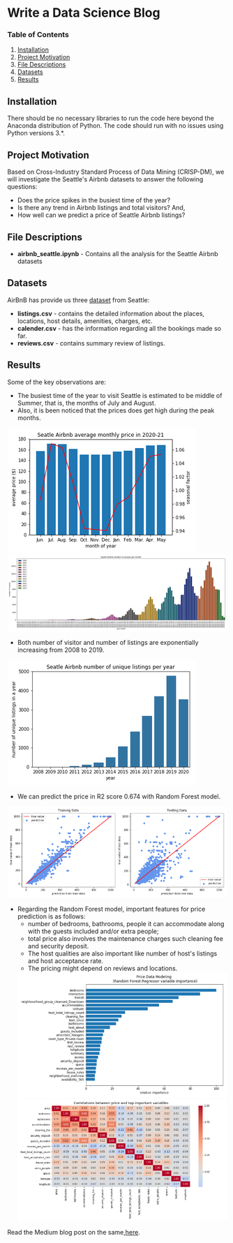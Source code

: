 # Write a Data Science Blog

### Table of Contents

1. [Installation](#installation)
2. [Project Motivation](#motivation)
3. [File Descriptions](#files)
4. [Datasets](#datasets)
5. [Results](#results)

## Installation <a name="installation"></a>

There should be no necessary libraries to run the code here beyond the Anaconda distribution of Python.  The code should run with no issues using Python versions 3.*.

## Project Motivation<a name="motivation"></a>

Based on Cross-Industry Standard Process of Data Mining (CRISP-DM), we will investigate the Seattle's Airbnb datasets to answer the following questions:

- Does the price spikes in the busiest time of the year?
- Is there any trend in Airbnb listings and total visitors? And,
- How well can we predict a price of Seattle Airbnb listings?

## File Descriptions <a name="files"></a>

 - **airbnb_seattle.ipynb** - Contains all the analysis for the Seattle Airbnb datasets

## Datasets  <a name="datasets"></a>

AirBnB has provide us three [dataset](http://insideairbnb.com/get-the-data.html) from Seattle:

- **listings.csv** - contains the detailed information about the places, locations, host details, amenities, charges, etc.
- **calender.csv** - has the information regarding all the bookings made so far.
- **reviews.csv** - contains summary review of listings.


## Results<a name="results"></a>

Some of the key observations are:

- The busiest time of the year to visit Seattle is estimated to be middle of Summer, that is, the months of July and August.
- Also, it is been noticed that the prices does get high during the peak months.

<img src="average_monthly_price.png">

<img src="reveiws_per_month.png">

- Both number of visitor and number of listings are exponentially increasing from 2008 to 2019.

<img src="listings_per_year.png">

- We can predict the price in R2 score 0.674 with Random Forest model.

<img src="prediction_plot.png">

- Regarding the Random Forest model, important features for price prediction is as follows:
    - number of bedrooms, bathrooms, people it can accommodate along with the guests included and/or extra people;
    - total price also involves the maintenance charges such cleaning fee and security deposit.
    - The host qualities are also important like number of host's listings and host acceptance rate.
    - The pricing might depend on reviews and locations.
    <img src="feature_importance.png">
    <img src="feature_correlation.png">

Read the Medium blog post on the same,[here](https://medium.com/@cb.brijeshchandra/a-glimpse-of-listings-trend-and-price-spike-in-seattles-airbnb-ba744bf23ee9?sk=4c84a3c0ae80adcae39af32171afb6a4).
